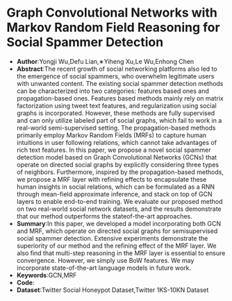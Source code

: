 # Graph Convolutional Networks with Markov Random Field Reasoning for Social Spammer Detection
* **Author**:Yongji Wu,Defu Lian,∗Yiheng Xu,Le Wu,Enhong Chen
* **Abstract**:The recent growth of social networking platforms also led to the emergence of social spammers, who overwhelm legitimate users with unwanted content. The existing social spammer detection methods can be characterized into two categories: features based ones and propagation-based ones. Features based methods mainly rely on matrix factorization using tweet text features, and regularization using social graphs is incorporated. However, these methods are fully supervised and can only utilize labeled part of social graphs, which fail to work in a real-world semi-supervised setting. The propagation-based methods primarily employ Markov Random Fields (MRFs) to capture human intuitions in user following relations, which cannot take advantages of rich text features. In this paper, we propose a novel social spammer detection model based on Graph Convolutional Networks (GCNs) that operate on directed social graphs by explicitly considering three types of neighbors. Furthermore, inspired by the propagation-based methods, we propose a MRF layer with refining effects to encapsulate these human insights in social relations, which can be formulated as a RNN through mean-field approximate inference, and stack on top of GCN layers to enable end-to-end training. We evaluate our proposed method on two real-world social network datasets, and the results demonstrate that our method outperforms the stateof-the-art approaches.
* **Summary**:In this paper, we developed a model incorporating both GCN and MRF, which operate on directed social graphs for semisupervised social spammer detection. Extensive experiments demonstrate the superiority of our method and the refining effect of the MRF layer. We also find that multi-step reasoning in the MRF layer is essential to ensure convergence. However, we simply use BoW features. We may incorporate state-of-the-art language models in future work.
* **Keywords**:GCN,MRF
* **Code**:
* **Dataset**:Twitter Social Honeypot Dataset,Twitter 1KS-10KN Dataset